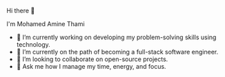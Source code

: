 Hi there 👋 

I'm Mohamed Amine Thami

- 🔭 I’m currently working on developing my problem-solving skills using technology.
- 🌱 I’m currently on the path of becoming a full-stack software engineer.
- 👯 I’m looking to collaborate on open-source projects.
- 💬 Ask me how I manage my time, energy, and focus.
